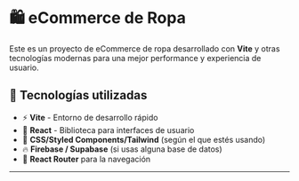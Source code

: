 # 🛍️ eCommerce de Ropa

Este es un proyecto de eCommerce de ropa desarrollado con **Vite** y otras tecnologías modernas para una mejor performance y experiencia de usuario.

## 🚀 Tecnologías utilizadas

- ⚡ **Vite** - Entorno de desarrollo rápido
- 🎨 **React** - Biblioteca para interfaces de usuario
- 💅 **CSS/Styled Components/Tailwind** (según el que estés usando)
- 🔥 **Firebase / Supabase** (si usas alguna base de datos)
- 🛒 **React Router** para la navegación

---
